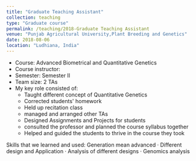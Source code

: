```yaml
---
title: "Graduate Teaching Assistant"
collection: teaching
type: "Graduate course"
permalink: /teaching/2018-Graduate Teaching Assistant
venue: "Punjab Agricultural University,Plant Breeding and Genetics"
date: 2018-08-06
location: "Ludhiana, India"
---
```

- Course: Advanced Biometrical and Quantitative Genetics
- Course instructor: 
- Semester: Semester II
- Team size: 2 TAs
- My key role consisted of:
  - Taught different concept of Quantitative Genetics
  - Corrected students' homework
  - Held up recitation class
  - managed and arranged other TAs
  - Designed Assignments and Projects for students
  - consulted the professor and planned the course syllabus together
  - Helped and guided the students to thrive in the course they took

Skills that we learned and used: Generation mean advanced · Different design and Application · Analysis of different designs · Genomics analysis